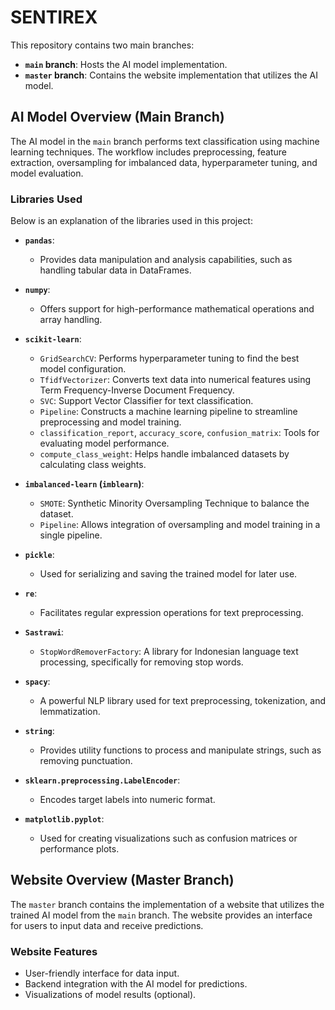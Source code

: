 # SENTIREX

This repository contains two main branches:

- **`main` branch**: Hosts the AI model implementation.
- **`master` branch**: Contains the website implementation that utilizes the AI model.

## AI Model Overview (Main Branch)
The AI model in the `main` branch performs text classification using machine learning techniques. The workflow includes preprocessing, feature extraction, oversampling for imbalanced data, hyperparameter tuning, and model evaluation.

### Libraries Used

Below is an explanation of the libraries used in this project:

- **`pandas`**:
  - Provides data manipulation and analysis capabilities, such as handling tabular data in DataFrames.

- **`numpy`**:
  - Offers support for high-performance mathematical operations and array handling.

- **`scikit-learn`**:
  - `GridSearchCV`: Performs hyperparameter tuning to find the best model configuration.
  - `TfidfVectorizer`: Converts text data into numerical features using Term Frequency-Inverse Document Frequency.
  - `SVC`: Support Vector Classifier for text classification.
  - `Pipeline`: Constructs a machine learning pipeline to streamline preprocessing and model training.
  - `classification_report`, `accuracy_score`, `confusion_matrix`: Tools for evaluating model performance.
  - `compute_class_weight`: Helps handle imbalanced datasets by calculating class weights.

- **`imbalanced-learn` (`imblearn`)**:
  - `SMOTE`: Synthetic Minority Oversampling Technique to balance the dataset.
  - `Pipeline`: Allows integration of oversampling and model training in a single pipeline.

- **`pickle`**:
  - Used for serializing and saving the trained model for later use.

- **`re`**:
  - Facilitates regular expression operations for text preprocessing.

- **`Sastrawi`**:
  - `StopWordRemoverFactory`: A library for Indonesian language text processing, specifically for removing stop words.

- **`spacy`**:
  - A powerful NLP library used for text preprocessing, tokenization, and lemmatization.

- **`string`**:
  - Provides utility functions to process and manipulate strings, such as removing punctuation.

- **`sklearn.preprocessing.LabelEncoder`**:
  - Encodes target labels into numeric format.

- **`matplotlib.pyplot`**:
  - Used for creating visualizations such as confusion matrices or performance plots.

## Website Overview (Master Branch)
The `master` branch contains the implementation of a website that utilizes the trained AI model from the `main` branch. The website provides an interface for users to input data and receive predictions.

### Website Features
- User-friendly interface for data input.
- Backend integration with the AI model for predictions.
- Visualizations of model results (optional).



